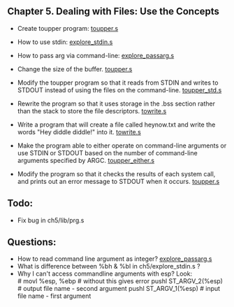 ## Chapter 5. Dealing with Files: Use the Concepts

- Create toupper program: [toupper.s](toupper.s)

- How to use stdin: [explore_stdin.s](explore_stdin.s)

- How to pass arg via command-line: [explore_passarg.s](explore_passarg.s)

- Change the size of the buffer. [toupper.s](toupper.s)

- Modify the toupper program so that it reads from STDIN and writes to STDOUT instead of using the files on the command-line. [toupper_std.s](toupper_std.s)

- Rewrite the program so that it uses storage in the .bss section rather than the stack to store the file descriptors. [towrite.s](towrite.s)

- Write a program that will create a file called heynow.txt and write the words "Hey diddle diddle!" into it. [towrite.s](towrite.s)

- Make the program able to either operate on command-line arguments or use STDIN or STDOUT based on the number of command-line arguments specified by ARGC. [toupper_either.s](toupper_either.s)

- Modify the program so that it checks the results of each system call, and prints out an error message to STDOUT when it occurs. [toupper.s](toupper.s)


## Todo:
- Fix bug in ch5/lib/prg.s

## Questions:
- How to read command line argument as integer? [explore_passarg.s](explore_passarg.s)
- What is difference between %bh & %bl in ch5/explore_stdin.s ?
- Why I can't access commandline arguments with esp? Look:        
        # movl %esp, %ebp                           # without this gives error 
        pushl ST_ARGV_2(%esp)                       # output file name  - second argument
        pushl ST_ARGV_1(%esp)                       # input file name   - first argument